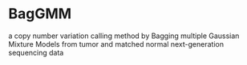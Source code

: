 # BagGMM
a copy number variation calling method by Bagging multiple Gaussian Mixture Models from tumor and matched normal next-generation sequencing data
